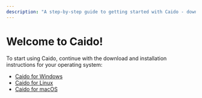 ```yaml
---
description: "A step-by-step guide to getting started with Caido - download and installation instructions for Windows, Linux, and macOS."
---
```


# Welcome to Caido!

To start using Caido, continue with the download and installation instructions for your operating system:

- [Caido for Windows](/quickstart/windows.md)
- [Caido for Linux](/quickstart/linux.md)
- [Caido for macOS](/quickstart/mac.md)
